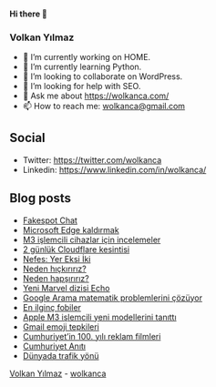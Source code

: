#### Hi there 👋

### Volkan Yılmaz

- 🔭 I’m currently working on HOME.
- 🌱 I’m currently learning Python.
- 👯 I’m looking to collaborate on WordPress.
- 🤔 I’m looking for help with SEO.
- 💬 Ask me about https://wolkanca.com/
- 📫 How to reach me: wolkanca@gmail.com

## Social
- Twitter: https://twitter.com/wolkanca
- Linkedin: https://www.linkedin.com/in/wolkanca/



## Blog posts
<!-- BLOG-POST-LIST:START -->
- [Fakespot Chat](https://wolkanca.com/fakespot-chat/)
- [Microsoft Edge kaldırmak](https://wolkanca.com/microsoft-edge-kaldirmak/)
- [M3 işlemcili cihazlar için incelemeler](https://wolkanca.com/m3-islemcili-cihazlar-icin-incelemeler/)
- [2 günlük Cloudflare kesintisi](https://wolkanca.com/2-gunluk-cloudflare-kesintisi/)
- [Nefes: Yer Eksi İki](https://wolkanca.com/nefes-yer-eksi-iki/)
- [Neden hıçkırırız?](https://wolkanca.com/neden-hickiririz/)
- [Neden hapşırırız?](https://wolkanca.com/neden-hapsiririz/)
- [Yeni Marvel dizisi Echo](https://wolkanca.com/yeni-marvel-dizisi-echo/)
- [Google Arama matematik problemlerini çözüyor](https://wolkanca.com/google-arama-matematik-problemlerini-cozuyor/)
- [En ilginç fobiler](https://wolkanca.com/en-ilginc-fobiler/)
- [Apple M3 işlemcili yeni modellerini tanıttı](https://wolkanca.com/apple-m3-islemcili-yeni-modellerini-tanitti/)
- [Gmail emoji tepkileri](https://wolkanca.com/gmail-emoji-tepkileri/)
- [Cumhuriyet’in 100. yılı reklam filmleri](https://wolkanca.com/cumhuriyetin-100-yili-reklam-filmleri/)
- [Cumhuriyet Anıtı](https://wolkanca.com/cumhuriyet-aniti/)
- [Dünyada trafik yönü](https://wolkanca.com/dunyada-trafik-yonu/)
<!-- BLOG-POST-LIST:END -->


[Volkan Yılmaz](https://volkanyilmaz.com.tr/) - [wolkanca](https://wolkanca.com/)
